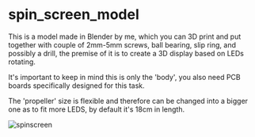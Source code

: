 # spin_screen_model
This is a model made in Blender by me, which you can 3D print and put together with couple of 2mm-5mm screws, ball bearing, slip ring, and possibly a drill, the premise of it is to create a 3D display based on LEDs rotating. 

It's important to keep in mind this is only the 'body', you also need PCB boards specifically designed for this task.

The 'propeller' size is flexible and therefore can be changed into a bigger one as to fit more LEDS, by default it's 18cm in length.

![spinscreen](https://github.com/user-attachments/assets/4c4cb178-ba65-4b65-ba1a-2e14073b370f)
